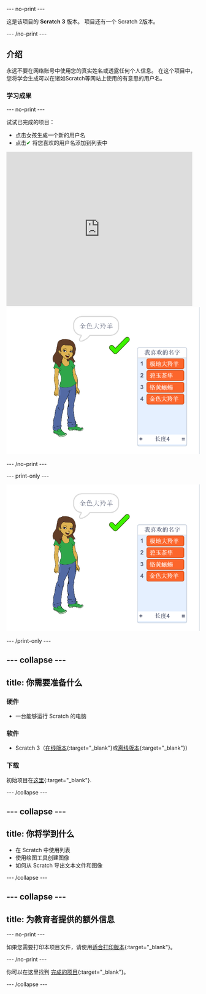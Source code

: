 --- no-print ---

这是该项目的 **Scratch 3** 版本。 项目</a>还有一个 Scratch 2版本。</p> 

--- /no-print ---

## 介绍

永远不要在网络账号中使用您的真实姓名或透露任何个人信息。 在这个项目中，您将学会生成可以在诸如Scratch等网站上使用的有意思的用户名。

### 学习成果

--- no-print ---

试试已完成的项目：

- 点击女孩生成一个新的用户名
- 点击<span style="color: green;">✔ </span>将您喜欢的用户名添加到列表中

<div class="scratch-preview">
  <iframe allowtransparency="true" width="485" height="402" src="https://scratch.mit.edu/projects/embed/420123469/?autostart=false" frameborder="0" scrolling="no"></iframe>
  <img src="images/usernames-final.png">
</div>

--- /no-print ---

--- print-only ---

![完成的项目](images/usernames-final.png)

--- /print-only ---

--- collapse ---
---
title: 你需要准备什么
---

### 硬件

- 一台能够运行 Scratch 的电脑

### 软件

- Scratch 3（[在线版本](https://rpf.io/scratchon){:target="_blank"}或[离线版本](https://rpf.io/scratchoff){:target="_blank"}）

### 下载

初始项目在[这里](https://rpf.io/p/zh-CN/username-generator-go){:target="_blank"}.

--- /collapse ---

--- collapse ---
---
title: 你将学到什么
---

- 在 Scratch 中使用列表
- 使用绘图工具创建图像
- 如何从 Scratch 导出文本文件和图像

--- /collapse ---

--- collapse ---
---
title: 为教育者提供的额外信息
---

--- no-print ---

如果您需要打印本项目文件，请使用[适合打印版本](https://projects.raspberrypi.org/zh-CN/projects/username-generator/print){:target="_blank"}。

--- /no-print ---

你可以在这里找到 [完成的项目](https://rpf.io/p/zh-CN/username-generator-get){:target="_blank"}。

--- /collapse ---
